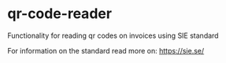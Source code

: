 # qr-code-reader

Functionality for reading qr codes on invoices using SIE standard

For information on the standard read more on: https://sie.se/


